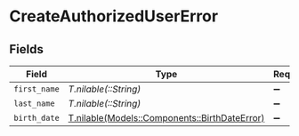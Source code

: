 # CreateAuthorizedUserError


## Fields

| Field                                                                                  | Type                                                                                   | Required                                                                               | Description                                                                            |
| -------------------------------------------------------------------------------------- | -------------------------------------------------------------------------------------- | -------------------------------------------------------------------------------------- | -------------------------------------------------------------------------------------- |
| `first_name`                                                                           | *T.nilable(::String)*                                                                  | :heavy_minus_sign:                                                                     | N/A                                                                                    |
| `last_name`                                                                            | *T.nilable(::String)*                                                                  | :heavy_minus_sign:                                                                     | N/A                                                                                    |
| `birth_date`                                                                           | [T.nilable(Models::Components::BirthDateError)](../../models/shared/birthdateerror.md) | :heavy_minus_sign:                                                                     | N/A                                                                                    |
